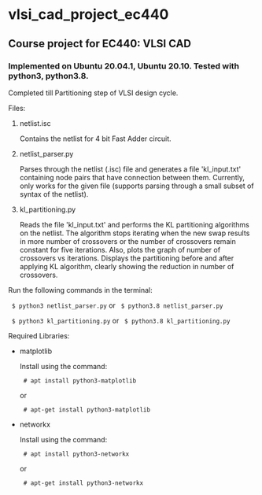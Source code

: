 # vlsi_cad_project_ec440
## Course project for EC440: VLSI CAD

### Implemented on Ubuntu 20.04.1, Ubuntu 20.10. Tested with python3, python3.8.

Completed till Partitioning step of VLSI design cycle.


Files:
1) netlist.isc

   Contains the netlist for 4 bit Fast Adder circuit.

2) netlist_parser.py

   Parses through the netlist (.isc) file and generates a file 'kl_input.txt'
   containing node pairs that have connection between them. Currently, only
   works for the given file (supports parsing through a small subset of syntax
   of the netlist).

3) kl_partitioning.py

   Reads the file 'kl_input.txt' and performs the KL partitioning algorithms
   on the netlist. The algorithm stops iterating when the new swap results in
   more number of crossovers or the number of crossovers remain constant for
   five iterations. Also, plots the graph of number of crossovers vs iterations.
   Displays the partitioning before and after applying KL algorithm, clearly
   showing the reduction in number of crossovers.


Run the following commands in the terminal:

` $ python3 netlist_parser.py` or ` $ python3.8 netlist_parser.py`

` $ python3 kl_partitioning.py` or ` $ python3.8 kl_partitioning.py`


Required Libraries:
- matplotlib

  Install using the command:
  
  ` # apt install python3-matplotlib`

  or

  ` # apt-get install python3-matplotlib`


- networkx

  Install using the command:

  ` # apt install python3-networkx`

  or

  ` # apt-get install python3-networkx`
